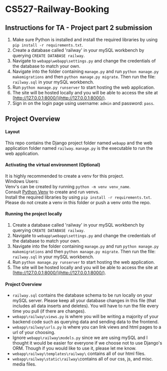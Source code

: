 # CS527-Railway-Booking
## Instructions for TA - Project part 2 submission
1. Make sure Python is installed and install the required libraries by using `pip install -r requirements.txt`.
2. Create a database called 'railway' in your mySQL workbench by querying `CREATE DATABASE railway`.
3. Navigate to `webapp\webapp\settings.py` and change the credentials of the database to match your own.
4. Navigate into the folder containing `manage.py` and run `python manage.py makemigrations` and then `python manage.py migrate`. Then run the file: `railway.sql` in your mySQL workbench.
5. Run `python manage.py runserver` to start hosting the web application.
6. The site will be hosted locally and you will be able to access the site at [http://127.0.0.1:8000/](http://127.0.0.1:8000/).
7. Sign in on the login page using username: `admin` and password: `pass`.

## Project Overview
#### Layout
This repo contains the Django project folder named `webapp` and the web application folder named `railway`. `manage.py` is the executable to run the web application.

#### Activating the virtual environment (Optional)
It is highly recommended to create a venv for this project. \
Windows Users: \
Venv's can be created by running `python -m venv venv_name`. \
Consult [Python Venv](https://docs.python.org/3/library/venv.html) to create and run venvs. \
Install the required libraries by using `pip install -r requirements.txt`. \
Please do not create a venv in this folder or push a venv onto the repo.

#### Running the project locally
1. Create a database called 'railway' in your mySQL workbench by querying `CREATE DATABASE railway`.
2. Navigate to `webapp\webapp\settings.py` and change the credentials of the database to match your own.
3. Navigate into the folder containing `manage.py` and run `python manage.py makemigrations` and then `python manage.py migrate`. Then run the file: `railway.sql` in your mySQL workbench.
4. Run `python manage.py runserver` to start hosting the web application.
5. The site will be hosted locally and you will be able to access the site at [http://127.0.0.1:8000/](http://127.0.0.1:8000/).

#### Project Overview
* `railway.sql` contains the database schema to be run locally on your mySQL server. Please keep all your database changes in this file (that includes all data inserts and deletes). You will have to run the file every time you pull (if there are changes).
* `webapp\railway\views.py` is where you will be writing a majority of your backend code such as querying data and sending data to the frontend.
* `webapp\railway\urls.py` is where you can link views and html pages to a url of your choosing.
* Ignore `webapp\railway\models.py` since we are using mySQL and I thought it would be easier for everyone if we choose not to use Django's ORM. Though if you would like to use it, please let me know.
* `webapp\railway\templates\railway\` contains all of our html files.
* `webapp\railway\static\railway\`contains all of our css, js, and misc. media files.
